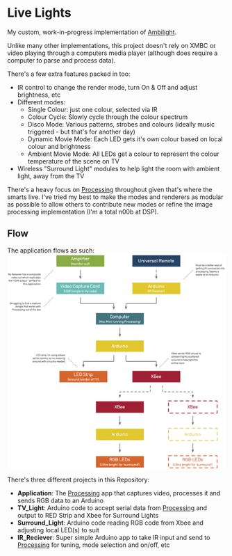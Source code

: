 # Live Lights

My custom, work-in-progress implementation of [Ambilight](https://www.google.com/search?tbm=isch&q=ambilight).

Unlike many other implementations, this project doesn't rely on XMBC or video playing through a computers media player (although does require a computer to parse and process data).

There's a few extra features packed in too:
* IR control to change the render mode, turn On & Off and adjust brightness, etc
* Different modes:
  * Single Colour: just one colour, selected via IR
  * Colour Cycle: Slowly cycle through the colour spectrum
  * Disco Mode: Various patterns, strobes and colours (ideally music triggered - but that's for another day)
  * Dynamic Movie Mode: Each LED gets it's own colour based on local colour and brightness
  * Ambient Movie Mode: All LEDs get a colour to represent the colour temperature of the scene on TV
* Wireless "Surround Light" modules to help light the room with ambient light, away from the TV

There's a heavy focus on [Processing](http://processing.org) throughout given that's where the smarts live.
I've tried my best to make the modes and renderers as modular as possible to allow others to contribute new modes or refine the image processing implementation (I'm a total n00b at DSP).

## Flow

The application flows as such:
![Platform Map](platform.png "Platform Map")

There's three different projects in this Repository:
* **Application**: The [Processing](http://processing.org) app that captures video, processes it and sends RGB data to an Arduino
* **TV_Light**: Arduino code to accept serial data from [Processing](http://processing.org) and output to RED Strip and Xbee for Surround Lights
* **Surround_Light**: Arduino code reading RGB code from Xbee and adjusting local LED(s) to suit
* **IR_Reciever**: Super simple Arduino app to take IR input and send to [Processing](http://processing.org) for tuning, mode selection and on/off, etc